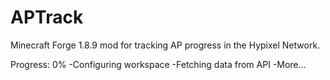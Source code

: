 # APTrack
Minecraft Forge 1.8.9 mod for tracking AP progress in the Hypixel Network.

Progress: 0%
-Configuring workspace
-Fetching data from API
-More...
